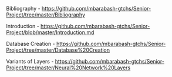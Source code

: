 Bibliography - https://github.com/mbarabash-gtchs/Senior-Project/tree/master/Bibliography

Introduction - https://github.com/mbarabash-gtchs/Senior-Project/blob/master/Introduction.md

Database Creation - https://github.com/mbarabash-gtchs/Senior-Project/tree/master/Database%20Creation

Variants of Layers - https://github.com/mbarabash-gtchs/Senior-Project/tree/master/Neural%20Network%20Layers

